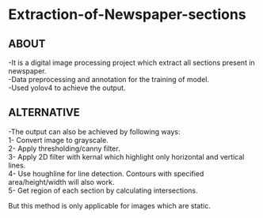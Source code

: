 # Extraction-of-Newspaper-sections

## ABOUT

-It is a digital image processing project which extract all sections present in newspaper. <br>
-Data preprocessing and annotation for the training of model. <br>
-Used yolov4 to achieve the output.


## ALTERNATIVE

-The output can also be achieved by following ways:<br>
1- Convert image to grayscale. <br>
2- Apply thresholding/canny filter. <br>
3- Apply 2D filter with kernal which highlight only horizontal and vertical lines. <br>
4- Use houghline for line detection. Contours with specified area/height/width will also work. <br>
5- Get region of each section by calculating intersections. <br>

But this method is only applicable for images which are static.
